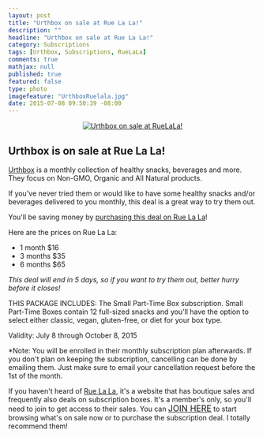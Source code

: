 ```yaml
---
layout: post
title: "Urthbox on sale at Rue La La!"
description: ""
headline: "Urthbox on sale at Rue La La!"
category: Subscriptions
tags: [Urthbox, Subscriptions, RueLaLa]
comments: true
mathjax: null
published: true
featured: false
type: photo
imagefeature: "UrthboxRuelala.jpg"
date: 2015-07-08 09:50:39 -08:00
---
```


<center><a href="https://www.ruelala.com/invite/whatsupmailbox" target="_blank">
<img src="/images/UrthboxRuelalaSale.png" border="0" style="border:none;max-width:100%;" alt="Urthbox on sale at RueLaLa!" />
</a></center>

<H2>Urthbox is on sale at Rue La La!</H2>
<p><a href="http://www.shareasale.com/r.cfm?b=700297&u=1115177&m=47975&urllink=&afftrack=" target="_blank"> Urthbox</a> is a monthly collection of healthy snacks, beverages and more. They focus on Non-GMO, Organic and All Natural products.</p>

<p>If you've never tried them or would like to have some healthy snacks and/or beverages delivered to you monthly, this deal is a great way to try them out.</p>

<p>You'll be saving money by <a href="https://www.ruelala.com/invite/whatsupmailbox" target="_blank">purchasing this deal on Rue La La</a>!</p>

<p>Here are the prices on Rue La La:
<ul>
<li>1 month $16</li>
<li>3 months $35</li>
<li>6 months $65</li>
</ul>

<p><i>This deal will end in 5 days, so if you want to try them out, better hurry before it closes!</i></p>

<p>THIS PACKAGE INCLUDES: The Small Part-Time Box subscription. Small Part-Time Boxes contain 12 full-sized snacks and you'll have the option to select either classic, vegan, gluten-free, or diet for your box type.</p> 

<p>Validity: July 8 through October 8, 2015</p>

<p>*Note: You will be enrolled in their monthly subscription plan afterwards. If you don't plan on keeping the subscription, cancelling can be done by emailing them. Just make sure to email your cancellation request before the 1st of the month.</p>

<p><i class="icon-circle-arrow-right"></i> If you haven't heard of <a href="https://www.ruelala.com/invite/whatsupmailbox" target="_blank">Rue La La</a>, it's a website that has boutique sales and frequently also deals on subscription boxes. It's a member's only, so you'll need to join to get access to their sales. You can <a href="https://www.ruelala.com/invite/whatsupmailbox" target="_blank"><big>JOIN HERE</big></a> to start browsing what's on sale now or to purchase the subscription deal. I totally recommend them!</p>
